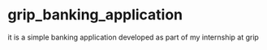 # grip_banking_application
it is a simple banking application developed as part of my internship at grip
